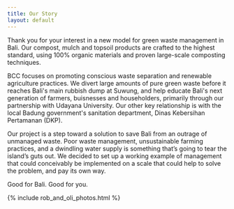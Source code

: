 ```yaml
---
title: Our Story
layout: default
---
```


Thank you for your interest in a new model for green waste management in Bali. Our compost, mulch and topsoil products are crafted to the highest standard, using 100% organic materials and proven large-scale composting techniques.

BCC focuses on promoting conscious waste separation and renewable agriculture practices. We divert large amounts of pure green waste before it reaches Bali's main rubbish dump at Suwung, and help educate Bali's next generation of farmers, buisnesses and householders, primarily through our partnership with Udayana University. Our other key relationship is with the local Badung government's sanitation department, Dinas Kebersihan Pertamanan (DKP).

Our project is a step toward a solution to save Bali from an outrage of unmanaged waste. Poor waste management, unsustainable farming practices, and a dwindling water supply is something that’s going to tear the island’s guts out. We decided to set up a working example of management that could conceivably be implemented on a scale that could help to solve the problem, and pay its own way.

Good for Bali. Good for you.

{% include rob_and_oli_photos.html %}

